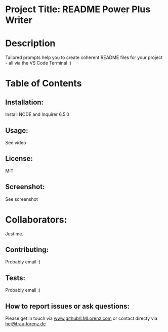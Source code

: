 # Project Title: README Power Plus Writer
# Description 

 Tailored prompts help you to create coherent README files for your project - all via the VS Code Terminal :) 


# Table of Contents 


## Installation: 

 Install NODE and Inquirer 6.5.0 


## Usage: 

 See video 


## License: 

 MIT
## Screenshot: 

 See screenshot 


# Collaborators: 

 Just me. 


## Contributing: 

 Probably email :) 


## Tests: 

 Probably email :) 


## How to report issues or ask questions: 

 Please get in touch via www.github/LMLorenz.com or contact directy via hej@frau-lorenz.de